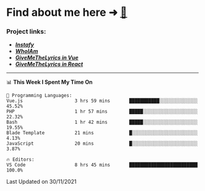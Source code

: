 # Find about me here ➜ [🧑](https://pauabella.dev)

### Project links:
- ***[Instafy](https://instafy.me)***
- ***[WhoIAm](https://pauabella.dev)***
- ***[GiveMeTheLyrics in Vue](https://lyrics.pauabella.dev)***
- ***[GiveMeTheLyrics in React](https://pauabella.dev/GiveMeTheLyrics)***

---
<!--START_SECTION:waka-->
📊 **This Week I Spent My Time On** 

```text
💬 Programming Languages: 
Vue.js                   3 hrs 59 mins       ███████████░░░░░░░░░░░░░░   45.52% 
PHP                      1 hr 57 mins        █████░░░░░░░░░░░░░░░░░░░░   22.32% 
Bash                     1 hr 42 mins        █████░░░░░░░░░░░░░░░░░░░░   19.55% 
Blade Template           21 mins             █░░░░░░░░░░░░░░░░░░░░░░░░   4.13% 
JavaScript               20 mins             █░░░░░░░░░░░░░░░░░░░░░░░░   3.87%

🔥 Editors: 
VS Code                  8 hrs 45 mins       █████████████████████████   100.0%

```


 Last Updated on 30/11/2021
<!--END_SECTION:waka-->
